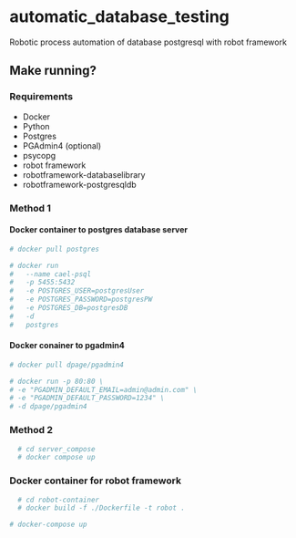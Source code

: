 # automatic_database_testing
Robotic process automation of database postgresql with robot framework

## Make running? 

### Requirements
  
  - Docker
  - Python
  - Postgres
  - PGAdmin4 (optional)
  - psycopg
  - robot framework
  - robotframework-databaselibrary
  - robotframework-postgresqldb

### Method 1
#### Docker container to postgres database server 
  ```bash
  # docker pull postgres 
  ```  
  ```bash
  # docker run 
  #   --name cael-psql 
  #   -p 5455:5432 
  #   -e POSTGRES_USER=postgresUser 
  #   -e POSTGRES_PASSWORD=postgresPW 
  #   -e POSTGRES_DB=postgresDB 
  #   -d 
  #   postgres
  ```
#### Docker conainer to pgadmin4
  ```bash
  # docker pull dpage/pgadmin4 
  ```
  ```bash
  # docker run -p 80:80 \
  # -e "PGADMIN_DEFAULT_EMAIL=admin@admin.com" \
  # -e "PGADMIN_DEFAULT_PASSWORD=1234" \
  # -d dpage/pgadmin4
  ```
### Method 2
```bash
  # cd server_compose
  # docker compose up
  ```
### Docker container for robot framework
 
```bash
  # cd robot-container
  # docker build -f ./Dockerfile -t robot .
  ```
  
  ```bash
  # docker-compose up 
  ```
  
